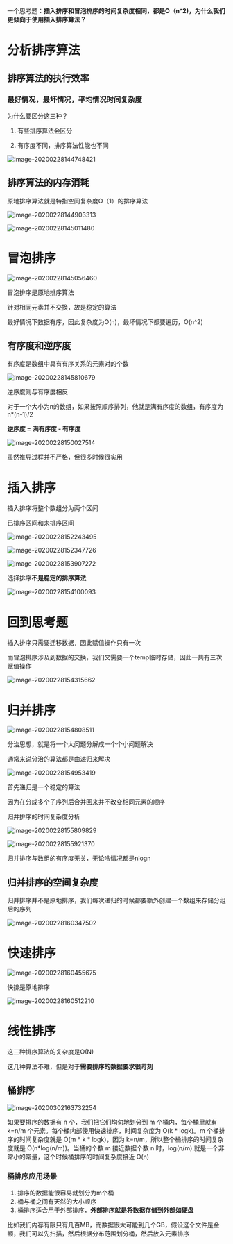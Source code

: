 一个思考题：**插入排序和冒泡排序的时间复杂度相同，都是O（n^2)，为什么我们更倾向于使用插入排序算法？**



# 分析排序算法

## 排序算法的执行效率

### 最好情况，最坏情况，平均情况时间复杂度

为什么要区分这三种？

1. 有些排序算法会区分

2. 有序度不同，排序算法性能也不同

![image-20200228144748421](C:\Users\35952\AppData\Roaming\Typora\typora-user-images\image-20200228144748421.png)

## 排序算法的内存消耗

原地排序算法就是特指空间复杂度O（1）的排序算法

![image-20200228144903313](C:\Users\35952\AppData\Roaming\Typora\typora-user-images\image-20200228144903313.png)

![image-20200228145011480](C:\Users\35952\AppData\Roaming\Typora\typora-user-images\image-20200228145011480.png)

# 冒泡排序

![image-20200228145056460](C:\Users\35952\AppData\Roaming\Typora\typora-user-images\image-20200228145056460.png)

冒泡排序是原地排序算法

针对相同元素并不交换，故是稳定的算法

最好情况下数据有序，因此复杂度为O(n)，最坏情况下都要遍历，O(n^2)

## 有序度和逆序度

有序度是数组中具有有序关系的元素对的个数

![image-20200228145810679](C:\Users\35952\AppData\Roaming\Typora\typora-user-images\image-20200228145810679.png)

逆序度则与有序度相反



对于一个大小为n的数组，如果按照顺序排列，他就是满有序度的数组，有序度为n*(n-1)/2



**逆序度 = 满有序度 - 有序度**

![image-20200228150027514](C:\Users\35952\AppData\Roaming\Typora\typora-user-images\image-20200228150027514.png)

虽然推导过程并不严格，但很多时候很实用

# 插入排序

插入排序将整个数组分为两个区间

已排序区间和未排序区间

![image-20200228152243495](C:\Users\35952\AppData\Roaming\Typora\typora-user-images\image-20200228152243495.png)

![image-20200228152347726](C:\Users\35952\AppData\Roaming\Typora\typora-user-images\image-20200228152347726.png)

![image-20200228153907272](C:\Users\35952\AppData\Roaming\Typora\typora-user-images\image-20200228153907272.png)

选择排序**不是稳定的排序算法**

![image-20200228154100093](C:\Users\35952\AppData\Roaming\Typora\typora-user-images\image-20200228154100093.png)



# 回到思考题

插入排序只需要迁移数据，因此赋值操作只有一次

而冒泡排序涉及到数据的交换，我们又需要一个temp临时存储，因此一共有三次赋值操作



![image-20200228154315662](C:\Users\35952\AppData\Roaming\Typora\typora-user-images\image-20200228154315662.png)

# 归并排序

![image-20200228154808511](C:\Users\35952\AppData\Roaming\Typora\typora-user-images\image-20200228154808511.png)

分治思想，就是将一个大问题分解成一个个小问题解决

通常来说分治的算法都是由递归来解决



![image-20200228154953419](C:\Users\35952\AppData\Roaming\Typora\typora-user-images\image-20200228154953419.png)

首先递归是一个稳定的算法

因为在分成多个子序列后合并回来并不改变相同元素的顺序

归并排序的时间复杂度分析

![image-20200228155809829](C:\Users\35952\AppData\Roaming\Typora\typora-user-images\image-20200228155809829.png)

![image-20200228155921370](C:\Users\35952\AppData\Roaming\Typora\typora-user-images\image-20200228155921370.png)

归并排序与数组的有序度无关，无论啥情况都是nlogn



## 归并排序的空间复杂度

归并排序并不是原地排序，我们每次递归的时候都要额外创建一个数组来存储分组后的序列

![image-20200228160347502](C:\Users\35952\AppData\Roaming\Typora\typora-user-images\image-20200228160347502.png)



# 快速排序

![image-20200228160455675](C:\Users\35952\AppData\Roaming\Typora\typora-user-images\image-20200228160455675.png)

快排是原地排序

![image-20200228160512210](C:\Users\35952\AppData\Roaming\Typora\typora-user-images\image-20200228160512210.png)



# 线性排序

这三种排序算法的复杂度是O(N)

这几种算法不难，但是对于**需要排序的数据要求很苛刻**

## 桶排序

![image-20200302163732254](C:\Users\35952\AppData\Roaming\Typora\typora-user-images\image-20200302163732254.png)

 如果要排序的数据有 n 个，我们把它们均匀地划分到 m 个桶内，每个桶里就有 k=n/m 个元素。每个桶内部使用快速排序，时间复杂度为 O(k * logk)。m 个桶排序的时间复杂度就是 O(m * k * logk)，因为 k=n/m，所以整个桶排序的时间复杂度就是 O(n*log(n/m))。当桶的个数 m 接近数据个数 n 时，log(n/m) 就是一个非常小的常量，这个时候桶排序的时间复杂度接近 O(n) 



### 桶排序应用场景

1. 排序的数据能很容易就划分为m个桶
2. 桶与桶之间有天然的大小顺序
3. 桶排序适合用于外部排序，**外部排序就是将数据存储到外部如硬盘**

比如我们内存有限只有几百MB，而数据很大可能到几个GB，假设这个文件是金额，我们可以先扫描，然后根据分布范围划分桶，然后放入元素排序

